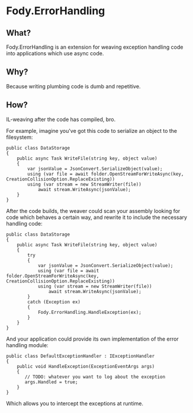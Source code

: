 Fody.ErrorHandling
==================

## What?

Fody.ErrorHandling is an extension for weaving exception handling code into applications which use async code.

## Why?

Because writing plumbing code is dumb and repetitive.

## How?

IL-weaving after the code has compiled, bro.

For example, imagine you've got this code to serialize an object to the filesystem:

    public class DataStorage
    {
        public async Task WriteFile(string key, object value)
        {
            var jsonValue = JsonConvert.SerializeObject(value);
            using (var file = await folder.OpenStreamForWriteAsync(key, CreationCollisionOption.ReplaceExisting))
            using (var stream = new StreamWriter(file))
                await stream.WriteAsync(jsonValue);
        }
    }

After the code builds, the weaver could scan your assembly looking for code which behaves a certain way, and rewrite it to include the necessary handling code:

    public class DataStorage
    {
        public async Task WriteFile(string key, object value)
        {
            try 
            {
                var jsonValue = JsonConvert.SerializeObject(value);
                using (var file = await folder.OpenStreamForWriteAsync(key, CreationCollisionOption.ReplaceExisting))
                using (var stream = new StreamWriter(file))
                    await stream.WriteAsync(jsonValue);
            }
            catch (Exception ex)
            {
                Fody.ErrorHandling.HandleException(ex);
            } 
        }
    }

And your application could provide its own implementation of the error handling module:

    public class DefaultExceptionHandler : IExceptionHandler
    {
        public void HandleException(ExceptionEventArgs args)
        {
           // TODO: whatever you want to log about the exception
           args.Handled = true;
        }
    }

Which allows you to intercept the exceptions at runtime.

